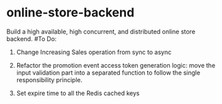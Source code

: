 # online-store-backend

Build a high available, high concurrent, and distributed online store backend.
#To Do:
1. Change Increasing Sales operation from sync to async
2. Refactor the promotion event access token generation logic: move the input validation part into a
   separated function to follow the single responsibility principle.
   
3. Set expire time to all the Redis cached keys
